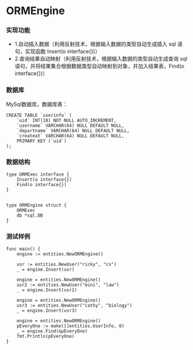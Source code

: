 # ORMEngine
### 实现功能
- 1.自动插入数据（利用反射技术，根据输入数据的类型自动生成插入 sql 语句，实现函数 Insert(o interface{})）
- 2.查询结果自动映射（利用反射技术，根据输入数据的类型自动生成查询 sql 语句，并将结果集合根据数据类型自动映射到对象，并加入结果表，Find(o interface{})）
### 数据库
MySql数据库，数据库表：
```
CREATE TABLE `userinfo` (
    `uid` INT(10) NOT NULL AUTO_INCREMENT,
    `username` VARCHAR(64) NULL DEFAULT NULL,
    `departname` VARCHAR(64) NULL DEFAULT NULL,
    `createat` VARCHAR(64) NULL DEFAULT NULL,
    PRIMARY KEY (`uid`)
);
```
### 数据结构
```
type ORMExec interface {
	Insert(o interface{})
	Find(o interface{})
}


type ORMEngine struct {
	ORMExec
	db *sql.DB
}
```
### 测试样例
```
func main() {
	engine := entities.NewORMEngine()

	usr := entities.NewUser("ricky", "cs")
	_ = engine.Insert(usr)

	engine = entities.NewORMEngine()
	usr2 := entities.NewUser("mini", "law")
	_ = engine.Insert(usr2)

	engine = entities.NewORMEngine()
	usr3 := entities.NewUser("cathy", "biology")
	_ = engine.Insert(usr3)

	engine = entities.NewORMEngine()
	pEveryOne := make([]entities.UserInfo, 0)
	_ = engine.Find(&pEveryOne)
	fmt.Println(pEveryOne)
}
```
